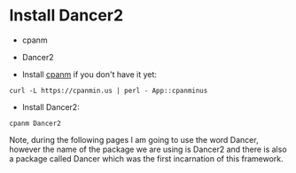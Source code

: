 # Install Dancer2


* cpanm
* Dancer2

* Install [cpanm](https://metacpan.org/pod/App::cpanminus) if you don't have it yet:

```
curl -L https://cpanmin.us | perl - App::cpanminus
```

* Install Dancer2:

```
cpanm Dancer2
```


Note, during the following pages I am going to use the word Dancer, however the name of the package we are using is Dancer2
and there is also a package called Dancer which was the first incarnation of this framework.



